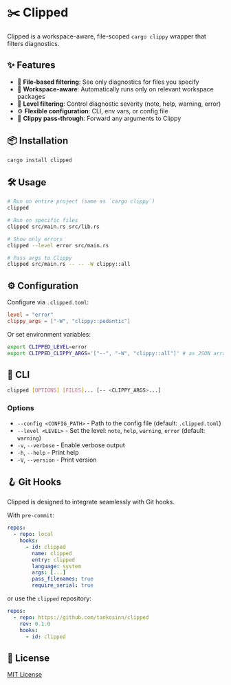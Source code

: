 # ✂️ Clipped

Clipped is a workspace-aware, file-scoped `cargo clippy` wrapper that filters diagnostics.

## ✨ Features

- 📁 **File-based filtering**: See only diagnostics for files you specify
- 🚀 **Workspace-aware**: Automatically runs only on relevant workspace packages
- 🎯 **Level filtering**: Control diagnostic severity (note, help, warning, error)
- ⚙️ **Flexible configuration**: CLI, env vars, or config file
- 🔧 **Clippy pass-through**: Forward any arguments to Clippy

## 📦 Installation

```bash
cargo install clipped
```

## 🛠 Usage

```bash
# Run on entire project (same as `cargo clippy`)
clipped

# Run on specific files
clipped src/main.rs src/lib.rs

# Show only errors
clipped --level error src/main.rs

# Pass args to Clippy
clipped src/main.rs -- -- -W clippy::all
```

## ⚙️ Configuration

Configure via `.clipped.toml`:

```toml
level = "error"
clippy_args = ["-W", "clippy::pedantic"]
```

Or set environment variables:

```bash
export CLIPPED_LEVEL=error
export CLIPPED_CLIPPY_ARGS='["--", "-W", "clippy::all"]' # as JSON array
```

## 🤖 CLI

```bash
clipped [OPTIONS] [FILES]... [-- <CLIPPY_ARGS>...]
```

### Options

- `--config <CONFIG_PATH>` - Path to the config file (default: `.clipped.toml`)
- `--level <LEVEL>` - Set the level: `note`, `help`, `warning`, `error` (default: `warning`)
- `-v`, `--verbose` - Enable verbose output
- `-h`, `--help` - Print help
- `-V`, `--version` - Print version

## 🪝 Git Hooks

Clipped is designed to integrate seamlessly with Git hooks.

With `pre-commit`:

```yaml
repos:
  - repo: local
    hooks:
      - id: clipped
        name: clipped
        entry: clipped
        language: system
        args: [...]
        pass_filenames: true
        require_serial: true
```

or use the `clipped` repository:

```yaml
repos:
  - repo: https://github.com/tankosinn/clipped
    rev: 0.1.0
    hooks:
      - id: clipped
```

## 📝 License

[MIT License](https://github.com/tankosinn/clipped/blob/main/LICENSE)
